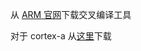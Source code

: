 


从 [ARM 官网](https://developer.arm.com/downloads/-/gnu-rm)下载交叉编译工具

对于 cortex-a 从[这里](https://developer.arm.com/downloads/-/gnu-a)下载

